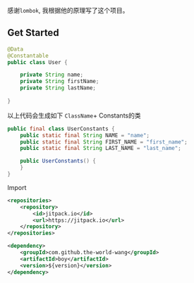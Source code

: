 感谢`lombok`, 我根据他的原理写了这个项目。

## Get Started
```java
@Data
@Constantable
public class User {

    private String name;
    private String firstName;
    private String lastName;
    
}
```
以上代码会生成如下 `ClassName`+ Constants的类
```java
public final class UserConstants {
    public static final String NAME = "name";
    public static final String FIRST_NAME = "first_name";
    public static final String LAST_NAME = "last_name";

    public UserConstants() {
    }
}
```

Import
```xml
<repositories>
    <repository>
        <id>jitpack.io</id>
        <url>https://jitpack.io</url>
    </repository>
</repositories>

<dependency>
    <groupId>com.github.the-world-wang</groupId>
    <artifactId>boy</artifactId>
    <version>${version}</version>
</dependency>
```